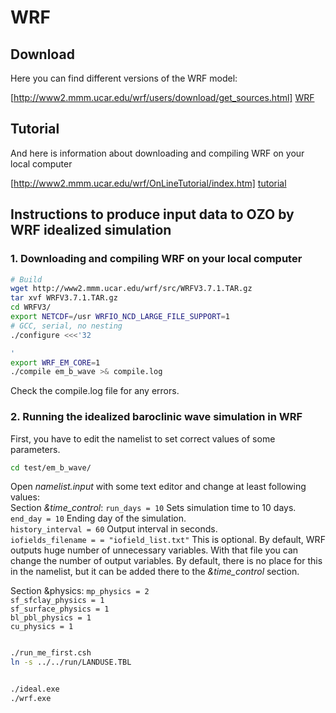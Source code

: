 # WRF

## Download

Here you can find different versions of the WRF model:

[http://www2.mmm.ucar.edu/wrf/users/download/get_sources.html] [WRF]

## Tutorial

And here is information about downloading and compiling WRF on your local computer

[http://www2.mmm.ucar.edu/wrf/OnLineTutorial/index.htm] [tutorial]

## Instructions to produce input data to OZO by WRF idealized simulation

### 1. Downloading and compiling WRF on your local computer
```sh
# Build
wget http://www2.mmm.ucar.edu/wrf/src/WRFV3.7.1.TAR.gz
tar xvf WRFV3.7.1.TAR.gz
cd WRFV3/
export NETCDF=/usr WRFIO_NCD_LARGE_FILE_SUPPORT=1
# GCC, serial, no nesting
./configure <<<'32

'
export WRF_EM_CORE=1
./compile em_b_wave >& compile.log
```
Check the compile.log file for any errors.

### 2. Running the idealized baroclinic wave simulation in WRF
First, you have to edit the namelist to set correct values of some parameters.
```sh
cd test/em_b_wave/
```
Open _namelist.input_ with some text editor and change at least following values:  
Section _&time\_control_:
`run_days = 10` Sets simulation time to 10 days.  
`end_day = 10` Ending day of the simulation.  
`history_interval = 60` Output interval in seconds.  
`iofields_filename = = "iofield_list.txt"` This is optional. By default, WRF outputs huge number of unnecessary variables. With that file you can change the number of output variables. By default, there is no place for this in the namelist, but it can be added there to the _&time\_control_ section.

Section &physics:
`mp_physics = 2`  
`sf_sfclay_physics = 1`  
`sf_surface_physics = 1`  
`bl_pbl_physics = 1`  
`cu_physics = 1`  


```sh

./run_me_first.csh
ln -s ../../run/LANDUSE.TBL


./ideal.exe
./wrf.exe
```




[//]: # (Reference links)

[WRF]: <https://software.intel.com/en-us/articles/free_mkl>
[tutorial]: <http://www2.mmm.ucar.edu/wrf/OnLineTutorial/index.htm>

